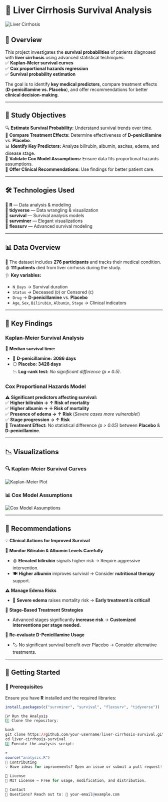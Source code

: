 # 🧪 Liver Cirrhosis Survival Analysis

![Liver Cirrhosis](https://via.placeholder.com/1200x400.png?text=Liver+Cirrhosis+Survival+Analysis)

## 📖 Overview  

This project investigates the **survival probabilities** of patients diagnosed with **liver cirrhosis** using advanced statistical techniques:  
✅ **Kaplan-Meier survival curves**  
✅ **Cox proportional hazards regression**  
✅ **Survival probability estimation**  

The goal is to identify **key medical predictors**, compare treatment effects (**D-penicillamine vs. Placebo**), and offer recommendations for better **clinical decision-making**.  

---

## 🎯 Study Objectives  

🔍 **Estimate Survival Probability:** Understand survival trends over time.  
💊 **Compare Treatment Effects:** Determine effectiveness of **D-penicillamine** vs. **Placebo**.  
📊 **Identify Key Predictors:** Analyze bilirubin, albumin, ascites, edema, and disease stage.  
🔬 **Validate Cox Model Assumptions:** Ensure data fits proportional hazards assumptions.  
📌 **Offer Clinical Recommendations:** Use findings for better patient care.  

---

## 🛠 Technologies Used  

🔹 **R** — Data analysis & modeling  
🔹 **tidyverse** — Data wrangling & visualization  
🔹 **survival** — Survival analysis models  
🔹 **survminer** — Elegant visualizations  
🔹 **flexsurv** — Advanced survival modeling  

---

## 📊 Data Overview  

📌 The dataset includes **276 participants** and tracks their medical condition.  
🩸 **111 patients** died from liver cirrhosis during the study.  
🩺 **Key variables:**  
   - `N_Days` → Survival duration  
   - `Status` → Deceased (`D`) or Censored (`C`)  
   - `Drug` → **D-penicillamine** vs. **Placebo**  
   - `Age`, `Sex`, `Bilirubin`, `Albumin`, `Stage` → Clinical indicators  

---

## 🔬 Key Findings  

### **Kaplan-Meier Survival Analysis**  
📌 **Median survival time:**  
   - 💊 **D-penicillamine:** **3086 days**  
   - ⚪ **Placebo:** **3428 days**  
📉 **Log-rank test:** *No significant difference* _(p = 0.5)_.  

### **Cox Proportional Hazards Model**  
⚠️ **Significant predictors affecting survival:**  
✅ **Higher bilirubin →** **↑ Risk of mortality**  
✅ **Higher albumin →** **↓ Risk of mortality**  
✅ **Presence of edema →** **↑ Risk** (_Severe cases more vulnerable!_)  
✅ **Stage progression →** **↑ Risk**  
📌 **Treatment Effect:** No statistical difference _(p > 0.05)_ between **Placebo** & **D-penicillamine**.  

---

## 📉 Visualizations  

### 🔍 Kaplan-Meier Survival Curves  
![Kaplan-Meier Plot](https://via.placeholder.com/800x400.png?text=Kaplan-Meier+Survival+Curves)

### 📊 Cox Model Assumptions  
![Cox Model Assumptions](https://via.placeholder.com/800x400.png?text=Cox+Proportional+Hazards)

---

## 🔎 Recommendations  

💡 **Clinical Actions for Improved Survival**  

🔬 **Monitor Bilirubin & Albumin Levels Carefully**  
- 🩸 **Elevated bilirubin** signals higher risk → Require aggressive intervention.  
- 🍽 **Higher albumin** improves survival → Consider **nutritional therapy** support.  

⚠️ **Manage Edema Risks**  
- 🏥 **Severe edema** raises mortality risk → **Early treatment is critical!**  

📌 **Stage-Based Treatment Strategies**  
- Advanced stages significantly **increase risk** → **Customized interventions per stage needed.**  

💊 **Re-evaluate D-Penicillamine Usage**  
- 🏷 No significant survival benefit over Placebo → Consider alternative treatments.  

---

## 🚀 Getting Started  

### 🔗 **Prerequisites**  
Ensure you have **R** installed and the required libraries:  
```r
install.packages(c("survminer", "survival", "flexsurv", "tidyverse"))

🏃‍♂️ Run the Analysis
1️⃣ Clone the repository:

bash
git clone https://github.com/your-username/liver-cirrhosis-survival.git
cd liver-cirrhosis-survival
2️⃣ Execute the analysis script:

r
source("analysis.R")
🤝 Contributing
💡 Have ideas for improvements? Open an issue or submit a pull request!

📜 License
🔏 MIT License — Free for usage, modification, and distribution.

📧 Contact
📩 Questions? Reach out to: 📨 your-email@example.com
